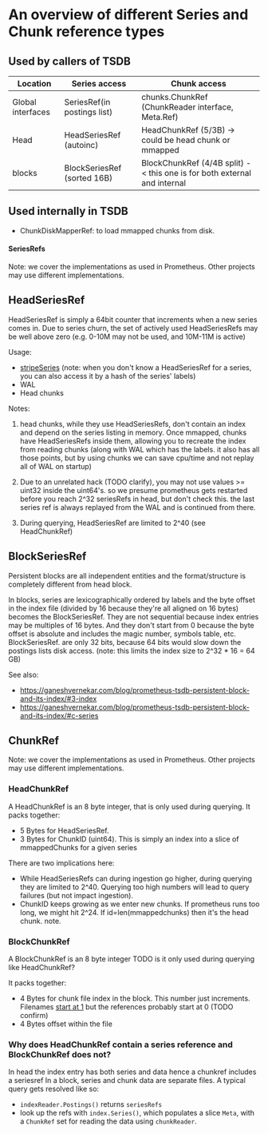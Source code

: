 # An overview of different Series and Chunk reference types

## Used by callers of TSDB

| Location           | Series access               | Chunk access                                                             |
|--------------------|-----------------------------|--------------------------------------------------------------------------|
| Global interfaces  | SeriesRef(in postings list) | chunks.ChunkRef (ChunkReader interface, Meta.Ref)                        |
| Head               | HeadSeriesRef (autoinc)     | HeadChunkRef (5/3B) -> could be head chunk or mmapped                    |
| blocks             | BlockSeriesRef (sorted 16B) | BlockChunkRef (4/4B split) -< this one is for both external and internal |

## Used internally in TSDB

* ChunkDiskMapperRef: to load mmapped chunks from disk.

#### SeriesRefs

Note: we cover the implementations as used in Prometheus.  Other projects may use different implementations.

## HeadSeriesRef

HeadSeriesRef is simply a 64bit counter that increments when a new series comes in.
Due to series churn, the set of actively used HeadSeriesRefs may be well above zero (e.g. 0-10M may not be used, and 10M-11M is active)

Usage:
* [stripeSeries](https://github.com/prometheus/prometheus/blob/fdbc40a9efcc8197a94f23f0e479b0b56e52d424/tsdb/head.go#L1292-L1298) (note: when you don't know a HeadSeriesRef for a series, you can also access it by a hash of the series' labels)
* WAL
* Head chunks

Notes:
1) head chunks, while they use HeadSeriesRefs, don't contain an index and depend on the series listing in memory.
Once mmapped, chunks have HeadSeriesRefs inside them, allowing you to recreate the index from reading chunks
(along with WAL which has the labels. it also has all those points, but by using chunks we can save cpu/time and not replay all of WAL on startup)

2) Due to an unrelated hack (TODO clarify), you may not use values >= uint32 inside the uint64's. so we presume prometheus gets restarted before you reach 2^32 seriesRefs in head, but don't check this.
the last series ref is always replayed from the WAL and is continued from there.
3) During querying, HeadSeriesRef are limited to 2^40 (see HeadChunkRef)

## BlockSeriesRef

Persistent blocks are all independent entities and the format/structure is completely different from head block.

In blocks, series are lexicographically ordered by labels and the byte offset in the index file (divided by 16 because they're all aligned on 16 bytes) becomes the BlockSeriesRef.
They are not sequential because index entries may be multiples of 16 bytes. And they don't start from 0 because the byte offset is absolute and includes the magic number, symbols table, etc.
BlockSeriesRef. are only 32 bits, because 64 bits would slow down the postings lists disk access. (note: this limits the index size to 2^32 * 16 = 64 GB)

See also:
* https://ganeshvernekar.com/blog/prometheus-tsdb-persistent-block-and-its-index/#3-index
* https://ganeshvernekar.com/blog/prometheus-tsdb-persistent-block-and-its-index/#c-series

## ChunkRef

Note: we cover the implementations as used in Prometheus.  Other projects may use different implementations.

### HeadChunkRef

A HeadChunkRef is an 8 byte integer, that is only used during querying.  It packs together:

* 5 Bytes for HeadSeriesRef.
* 3 Bytes for ChunkID (uint64). This is simply an index into a slice of mmappedChunks for a given series

There are two implications here:

* While HeadSeriesRefs can during ingestion go higher, during querying they are limited to 2^40.  Querying too high numbers will lead to query failures (but not impact ingestion).
* ChunkID keeps growing as we enter new chunks. If prometheus runs too long, we might hit 2^24. If id=len(mmappedchunks) then it's the head chunk. note.

### BlockChunkRef

A BlockChunkRef is an 8 byte integer
TODO is it only used during querying like HeadChunkRef?

It packs together:

* 4 Bytes for chunk file index in the block. This number just increments. Filenames [start at 1](https://ganeshvernekar.com/blog/prometheus-tsdb-persistent-block-and-its-index/#contents-of-a-block) but the references probably start at 0 (TODO confirm)
* 4 Bytes offset within the file

### Why does HeadChunkRef contain a series reference and BlockChunkRef does not?

In head the index entry has both series and data hence a chunkref includes a seriesref
In a block, series and chunk data are separate files.  A typical query gets resolved like so:

* `indexReader.Postings()` returns `seriesRefs`
* look up the refs with `index.Series()`, which populates a slice `Meta`, with a `ChunkRef` set for reading the data using `chunkReader`.
